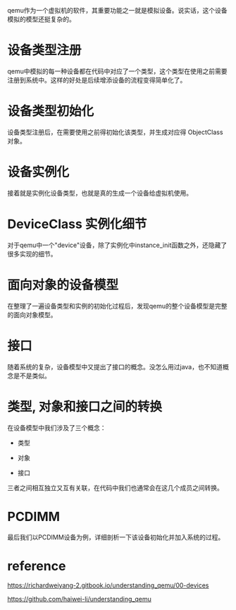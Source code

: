 

qemu作为一个虚拟机的软件，其重要功能之一就是模拟设备。说实话，这个设备模拟的模型还挺复杂的。

# 设备类型注册

qemu中模拟的每一种设备都在代码中对应了一个类型，这个类型在使用之前需要注册到系统中。这样的好处是后续增添设备的流程变得简单化了。

# 设备类型初始化

设备类型注册后，在需要使用之前得初始化该类型，并生成对应得 ObjectClass 对象。

# 设备实例化

接着就是实例化设备类型，也就是真的生成一个设备给虚拟机使用。

# DeviceClass 实例化细节

对于qemu中一个"device"设备，除了实例化中instance_init函数之外，还隐藏了很多实现的细节。

# 面向对象的设备模型

在整理了一遍设备类型和实例的初始化过程后，发现qemu的整个设备模型是完整的面向对象模型。

# 接口

随着系统的复杂，设备模型中又提出了接口的概念。没怎么用过java，也不知道概念是不是类似。

# 类型, 对象和接口之间的转换

在设备模型中我们涉及了三个概念：

* 类型

* 对象

* 接口

三者之间相互独立又互有关联，在代码中我们也通常会在这几个成员之间转换。

# PCDIMM

最后我们以PCDIMM设备为例，详细剖析一下该设备初始化并加入系统的过程。

# reference

https://richardweiyang-2.gitbook.io/understanding_qemu/00-devices

https://github.com/haiwei-li/understanding_qemu